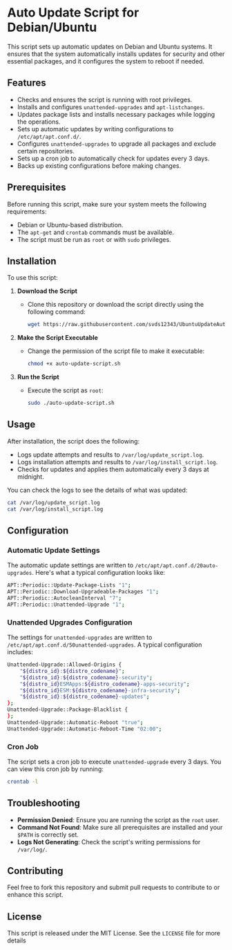 # Auto Update Script for Debian/Ubuntu

This script sets up automatic updates on Debian and Ubuntu systems. It ensures that the system automatically installs updates for security and other essential packages, and it configures the system to reboot if needed.

## Features

- Checks and ensures the script is running with root privileges.
- Installs and configures `unattended-upgrades` and `apt-listchanges`.
- Updates package lists and installs necessary packages while logging the operations.
- Sets up automatic updates by writing configurations to `/etc/apt/apt.conf.d/`.
- Configures `unattended-upgrades` to upgrade all packages and exclude certain repositories.
- Sets up a cron job to automatically check for updates every 3 days.
- Backs up existing configurations before making changes.

## Prerequisites

Before running this script, make sure your system meets the following requirements:

- Debian or Ubuntu-based distribution.
- The `apt-get` and `crontab` commands must be available.
- The script must be run as `root` or with `sudo` privileges.

## Installation

To use this script:

1. **Download the Script**
   - Clone this repository or download the script directly using the following command:
     ```bash
     wget https://raw.githubusercontent.com/svds12343/UbuntuUpdateAutomation/main/auto-update-script.sh
     ```

2. **Make the Script Executable**
   - Change the permission of the script file to make it executable:
     ```bash
     chmod +x auto-update-script.sh
     ```

3. **Run the Script**
   - Execute the script as `root`:
     ```bash
     sudo ./auto-update-script.sh
     ```

## Usage

After installation, the script does the following:

- Logs update attempts and results to `/var/log/update_script.log`.
- Logs installation attempts and results to `/var/log/install_script.log`.
- Checks for updates and applies them automatically every 3 days at midnight.

You can check the logs to see the details of what was updated:

```bash
cat /var/log/update_script.log
cat /var/log/install_script.log
```

## Configuration

### Automatic Update Settings

The automatic update settings are written to `/etc/apt/apt.conf.d/20auto-upgrades`. Here's what a typical configuration looks like:

```bash
APT::Periodic::Update-Package-Lists "1";
APT::Periodic::Download-Upgradeable-Packages "1";
APT::Periodic::AutocleanInterval "7";
APT::Periodic::Unattended-Upgrade "1";
```

### Unattended Upgrades Configuration

The settings for `unattended-upgrades` are written to `/etc/apt/apt.conf.d/50unattended-upgrades`. A typical configuration includes:

```bash
Unattended-Upgrade::Allowed-Origins {
    "${distro_id}:${distro_codename}";
    "${distro_id}:${distro_codename}-security";
    "${distro_id}ESMApps:${distro_codename}-apps-security";
    "${distro_id}ESM:${distro_codename}-infra-security";
    "${distro_id}:${distro_codename}-updates";
};
Unattended-Upgrade::Package-Blacklist {
};
Unattended-Upgrade::Automatic-Reboot "true";
Unattended-Upgrade::Automatic-Reboot-Time "02:00";
```

### Cron Job

The script sets a cron job to execute `unattended-upgrade` every 3 days. You can view this cron job by running:

```bash
crontab -l
```

## Troubleshooting

- **Permission Denied**: Ensure you are running the script as the `root` user.
- **Command Not Found**: Make sure all prerequisites are installed and your `$PATH` is correctly set.
- **Logs Not Generating**: Check the script's writing permissions for `/var/log/`.

## Contributing

Feel free to fork this repository and submit pull requests to contribute to or enhance this script.

## License

This script is released under the MIT License. See the `LICENSE` file for more details
